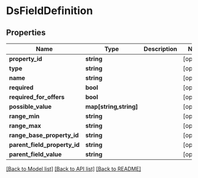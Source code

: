 # DsFieldDefinition

## Properties
Name | Type | Description | Notes
------------ | ------------- | ------------- | -------------
**property_id** | **string** |  | [optional] 
**type** | **string** |  | [optional] 
**name** | **string** |  | [optional] 
**required** | **bool** |  | [optional] 
**required_for_offers** | **bool** |  | [optional] 
**possible_value** | **map[string,string]** |  | [optional] 
**range_min** | **string** |  | [optional] 
**range_max** | **string** |  | [optional] 
**range_base_property_id** | **string** |  | [optional] 
**parent_field_property_id** | **string** |  | [optional] 
**parent_field_value** | **string** |  | [optional] 

[[Back to Model list]](../../README.md#documentation-for-models) [[Back to API list]](../../README.md#documentation-for-api-endpoints) [[Back to README]](../../README.md)

